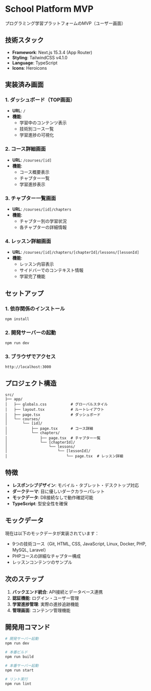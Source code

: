 # School Platform MVP

プログラミング学習プラットフォームのMVP（ユーザー画面）

## 技術スタック

- **Framework**: Next.js 15.3.4 (App Router)
- **Styling**: TailwindCSS v4.1.0
- **Language**: TypeScript
- **Icons**: Heroicons

## 実装済み画面

### 1. ダッシュボード（TOP画面）
- **URL**: `/`
- **機能**: 
  - 学習中のコンテンツ表示
  - 技術別コース一覧
  - 学習進捗の可視化

### 2. コース詳細画面
- **URL**: `/courses/[id]`
- **機能**:
  - コース概要表示
  - チャプター一覧
  - 学習進捗表示

### 3. チャプター一覧画面
- **URL**: `/courses/[id]/chapters`
- **機能**:
  - チャプター別の学習状況
  - 各チャプターの詳細情報

### 4. レッスン詳細画面
- **URL**: `/courses/[id]/chapters/[chapterId]/lessons/[lessonId]`
- **機能**:
  - レッスン内容表示
  - サイドバーでのコンテキスト情報
  - 学習完了機能

## セットアップ

### 1. 依存関係のインストール
```bash
npm install
```

### 2. 開発サーバーの起動
```bash
npm run dev
```

### 3. ブラウザでアクセス
```
http://localhost:3000
```

## プロジェクト構造

```
src/
├── app/
│   ├── globals.css           # グローバルスタイル
│   ├── layout.tsx            # ルートレイアウト
│   ├── page.tsx              # ダッシュボード
│   └── courses/
│       └── [id]/
│           ├── page.tsx      # コース詳細
│           └── chapters/
│               ├── page.tsx  # チャプター一覧
│               └── [chapterId]/
│                   └── lessons/
│                       └── [lessonId]/
│                           └── page.tsx  # レッスン詳細
```

## 特徴

- **レスポンシブデザイン**: モバイル・タブレット・デスクトップ対応
- **ダークテーマ**: 目に優しいダークカラーパレット
- **モックデータ**: DB接続なしで動作確認可能
- **TypeScript**: 型安全性を確保

## モックデータ

現在は以下のモックデータが実装されています：

- 9つの技術コース（Git, HTML, CSS, JavaScript, Linux, Docker, PHP, MySQL, Laravel）
- PHPコースの詳細なチャプター構成
- レッスンコンテンツのサンプル

## 次のステップ

1. **バックエンド統合**: API接続とデータベース連携
2. **認証機能**: ログイン・ユーザー管理
3. **学習進捗管理**: 実際の進捗追跡機能
4. **管理画面**: コンテンツ管理機能

## 開発用コマンド

```bash
# 開発サーバー起動
npm run dev

# 本番ビルド
npm run build

# 本番サーバー起動
npm run start

# リント実行
npm run lint
```